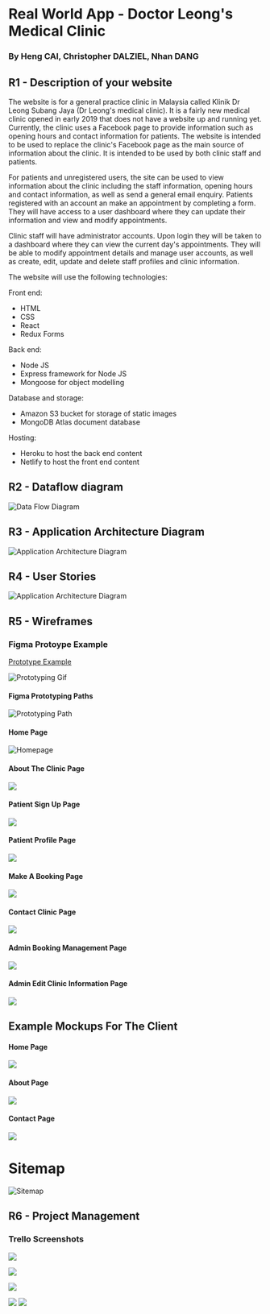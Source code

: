 # Real World App - Doctor Leong's Medical Clinic

### By Heng CAI, Christopher DALZIEL, Nhan DANG

## R1 - Description of your website

The website is for a general practice clinic in Malaysia called Klinik Dr Leong Subang Jaya (Dr Leong's medical clinic). It is a fairly new medical clinic opened in early 2019 that does not have a website up and running yet. Currently, the clinic uses a Facebook page to provide information such as opening hours and contact information for patients. The website is intended to be used to replace the clinic's Facebook page as the main source of information about the clinic. It is intended to be used by both clinic staff and patients.

For patients and unregistered users, the site can be used to view information about the clinic including the staff information, opening hours and contact information, as well as send a general email enquiry. Patients registered with an account an make an appointment by completing a form. They will have access to a user dashboard where they can update their information and view and modify appointments.

Clinic staff will have administrator accounts. Upon login they will be taken to a dashboard where they can view the current day's appointments. They will be able to modify appointment details and manage user accounts, as well as create, edit, update and delete staff profiles and clinic information.

The website will use the following technologies:

Front end:

- HTML
- CSS
- React
- Redux Forms

Back end:

- Node JS
- Express framework for Node JS
- Mongoose for object modelling

Database and storage:

- Amazon S3 bucket for storage of static images
- MongoDB Atlas document database

Hosting:

- Heroku to host the back end content
- Netlify to host the front end content

## R2 - Dataflow diagram

![Data Flow Diagram](./Docs/data_flow_diagram.svg)

## R3 - Application Architecture Diagram

![Application Architecture Diagram](./Docs/application_architecture_diagram.svg)

## R4 - User Stories

![Application Architecture Diagram](./Docs/user_story.png)

## R5 - Wireframes

### Figma Protoype Example

[Prototype Example](https://www.figma.com/proto/DfgmSwycMitQGgsmjiohfW/T2A3?node-id=141%3A0&scaling=contain)

![Prototyping Gif](./Docs/wireframes/prototype.gif)

#### Figma Prototyping Paths

![Prototyping Path](./Docs/wireframes/Wireframe-Prototype-Paths.png)

#### Home Page

![Homepage](./Docs/wireframes/Homepage.png)

#### About The Clinic Page

![](./Docs/wireframes/Aboutclinicpage.png)

#### Patient Sign Up Page

![](./Docs/wireframes/Signuppage.png)

#### Patient Profile Page

![](./Docs/wireframes/Profilepage.png)

#### Make A Booking Page

![](./Docs/wireframes/Createabookingpage.png)

#### Contact Clinic Page

![](./Docs/wireframes/Contactpage.png)

#### Admin Booking Management Page

![](./Docs/wireframes/Adminbookingmanagementpage.png)

#### Admin Edit Clinic Information Page

![](./Docs/wireframes/Admineditpage.png)

## Example Mockups For The Client

#### Home Page

![](./Docs/wireframes/Home-Mock.png)

#### About Page

![](./Docs/wireframes/About-Mock.png)

#### Contact Page

![](./Docs/wireframes/Contact-Mock.png)

# Sitemap

![Sitemap](./Docs/sitemap.png)

## R6 - Project Management

### Trello Screenshots

![](./Docs/trello_screenshots/1.png)

![](./Docs/trello_screenshots/2.png)

![](./Docs/trello_screenshots/3.png)

![](./Docs/trello_screenshots/4.png)
![](./Docs/trello_screenshots/5.png)
